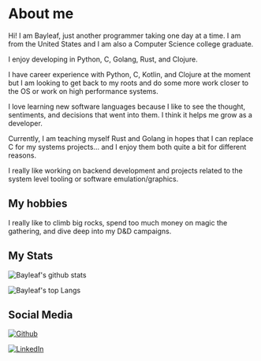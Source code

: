 # About me

Hi! I am Bayleaf, just another programmer taking one day at a time. I am from the United States and I am also a Computer Science college graduate.

I enjoy developing in Python, C, Golang, Rust, and Clojure.

I have career experience with Python, C, Kotlin, and Clojure at the moment but I am looking to get back to my roots and do some more work closer to the OS or work on high performance systems.

I love learning new software languages because I like to see the thought, sentiments, and decisions that went into them. I think it helps me grow as a developer.

Currently, I am teaching myself Rust and Golang in hopes that I can replace C for my systems projects... and I enjoy them both quite a bit for different reasons.

I really like working on backend development and projects related to the system level tooling or software emulation/graphics.

## My hobbies

I really like to climb big rocks, spend too much money on magic the gathering, and dive deep into my D&D campaigns.

## My Stats

![Bayleaf's github stats](https://github-readme-stats.vercel.app/api?username=bayleaf1130&show_icons=true&theme=radical)

![Bayleaf's top Langs](https://github-readme-stats.vercel.app/api/top-langs/?username=bayleaf1130&layout=compact&theme=radical)

## Social Media

[![Github](https://img.shields.io/badge/github-%23333333.svg?&logo=github&style=for-the-badge&logoColor=white)](https://github.com/bayleaf1130)

[![LinkedIn](https://img.shields.io/badge/LinkedIn-0077B5?style=for-the-badge&logo=linkedin&logoColor=white)](https://www.linkedin.com/in/baileykocin)

